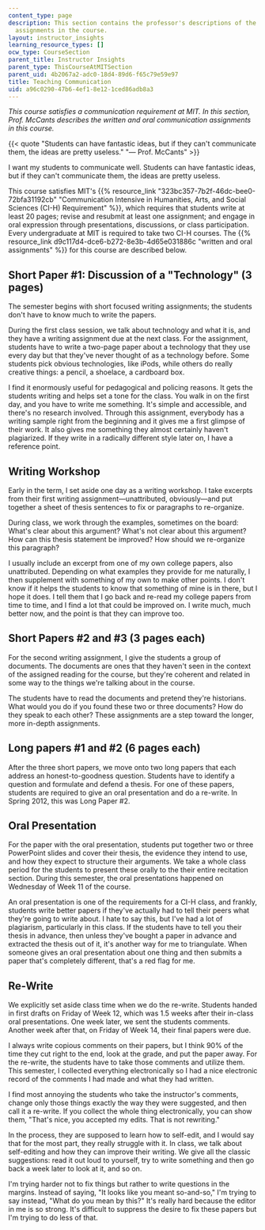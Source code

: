 ```yaml
---
content_type: page
description: This section contains the professor's descriptions of the communication
  assignments in the course.
layout: instructor_insights
learning_resource_types: []
ocw_type: CourseSection
parent_title: Instructor Insights
parent_type: ThisCourseAtMITSection
parent_uid: 4b2067a2-adc0-18d4-89d6-f65c79e59e97
title: Teaching Communication
uid: a96c0290-47b6-4ef1-8e12-1ced86adb8a3
---
```


_This course satisfies a communication requirement at MIT. In this section, Prof. McCants describes the written and oral communication assignments in this course._

{{< quote "Students can have fantastic ideas, but if they can't communicate them, the ideas are pretty useless." "— Prof. McCants" >}}

I want my students to communicate well. Students can have fantastic ideas, but if they can't communicate them, the ideas are pretty useless.

This course satisfies MIT's {{% resource_link "323bc357-7b2f-46dc-bee0-72bfa31192cb" "Communication Intensive in Humanities, Arts, and Social Sciences (CI-H) Requirement" %}}, which requires that students write at least 20 pages; revise and resubmit at least one assignment; and engage in oral expression through presentations, discussions, or class participation. Every undergraduate at MIT is required to take two CI-H courses. The {{% resource_link d9c117d4-dce6-b272-8e3b-4d65e031886c "written and oral assignments" %}} for this course are described below.

Short Paper #1: Discussion of a "Technology" (3 pages)
------------------------------------------------------

The semester begins with short focused writing assignments; the students don't have to know much to write the papers.

During the first class session, we talk about technology and what it is, and they have a writing assignment due at the next class. For the assignment, students have to write a two-page paper about a technology that they use every day but that they've never thought of as a technology before. Some students pick obvious technologies, like iPods, while others do really creative things: a pencil, a shoelace, a cardboard box.

I find it enormously useful for pedagogical and policing reasons. It gets the students writing and helps set a tone for the class. You walk in on the first day, and you have to write me something. It's simple and accessible, and there's no research involved. Through this assignment, everybody has a writing sample right from the beginning and it gives me a first glimpse of their work. It also gives me something they almost certainly haven't plagiarized. If they write in a radically different style later on, I have a reference point.

Writing Workshop
----------------

Early in the term, I set aside one day as a writing workshop. I take excerpts from their first writing assignment—unattributed, obviously—and put together a sheet of thesis sentences to fix or paragraphs to re-organize.

During class, we work through the examples, sometimes on the board: What's clear about this argument? What's not clear about this argument? How can this thesis statement be improved? How should we re-organize this paragraph?

I usually include an excerpt from one of my own college papers, also unattributed. Depending on what examples they provide for me naturally, I then supplement with something of my own to make other points. I don't know if it helps the students to know that something of mine is in there, but I hope it does. I tell them that I go back and re-read my college papers from time to time, and I find a lot that could be improved on. I write much, much better now, and the point is that they can improve too.

Short Papers #2 and #3 (3 pages each)
-------------------------------------

For the second writing assignment, I give the students a group of documents. The documents are ones that they haven't seen in the context of the assigned reading for the course, but they're coherent and related in some way to the things we're talking about in the course.

The students have to read the documents and pretend they're historians. What would you do if you found these two or three documents? How do they speak to each other? These assignments are a step toward the longer, more in-depth assignments.

Long papers #1 and #2 (6 pages each)
------------------------------------

After the three short papers, we move onto two long papers that each address an honest-to-goodness question. Students have to identify a question and formulate and defend a thesis. For one of these papers, students are required to give an oral presentation and do a re-write. In Spring 2012, this was Long Paper #2.

Oral Presentation
-----------------

For the paper with the oral presentation, students put together two or three PowerPoint slides and cover their thesis, the evidence they intend to use, and how they expect to structure their arguments. We take a whole class period for the students to present these orally to the their entire recitation section. During this semester, the oral presentations happened on Wednesday of Week 11 of the course.

An oral presentation is one of the requirements for a CI-H class, and frankly, students write better papers if they've actually had to tell their peers what they're going to write about. I hate to say this, but I've had a lot of plagiarism, particularly in this class. If the students have to tell you their thesis in advance, then unless they've bought a paper in advance and extracted the thesis out of it, it's another way for me to triangulate. When someone gives an oral presentation about one thing and then submits a paper that's completely different, that's a red flag for me.

Re-Write
--------

We explicitly set aside class time when we do the re-write. Students handed in first drafts on Friday of Week 12, which was 1.5 weeks after their in-class oral presentations. One week later, we sent the students comments. Another week after that, on Friday of Week 14, their final papers were due.

I always write copious comments on their papers, but I think 90% of the time they cut right to the end, look at the grade, and put the paper away. For the re-write, the students have to take those comments and utilize them. This semester, I collected everything electronically so I had a nice electronic record of the comments I had made and what they had written.

I find most annoying the students who take the instructor's comments, change only those things exactly the way they were suggested, and then call it a re-write. If you collect the whole thing electronically, you can show them, "That's nice, you accepted my edits. That is not rewriting."

In the process, they are supposed to learn how to self-edit, and I would say that for the most part, they really struggle with it. In class, we talk about self-editing and how they can improve their writing. We give all the classic suggestions: read it out loud to yourself, try to write something and then go back a week later to look at it, and so on.

I'm trying harder not to fix things but rather to write questions in the margins. Instead of saying, "It looks like you meant so-and-so," I'm trying to say instead, "What do you mean by this?" It's really hard because the editor in me is so strong. It's difficult to suppress the desire to fix these papers but I'm trying to do less of that.